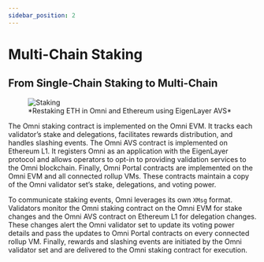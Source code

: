 ```yaml
---
sidebar_position: 2
---
```


# Multi-Chain Staking

## From Single-Chain Staking to Multi-Chain

<figure>
  <img src="/img/staking.png" alt="Staking" />
  <figcaption>*Restaking ETH in Omni and Ethereum using EigenLayer AVS*</figcaption>
</figure>

The Omni staking contract is implemented on the Omni EVM. It tracks each validator’s stake and delegations, facilitates rewards distribution, and handles slashing events. The Omni AVS contract is implemented on Ethereum L1. It registers Omni as an application with the EigenLayer protocol and allows operators to opt-in to providing validation services to the Omni blockchain. Finally, Omni Portal contracts are implemented on the Omni EVM and all connected rollup VMs. These contracts maintain a copy of the Omni validator set’s stake, delegations, and voting power.

To communicate staking events, Omni leverages its own `XMsg` format. Validators monitor the Omni staking contract on the Omni EVM for stake changes and the Omni AVS contract on Ethereum L1 for delegation changes. These changes alert the Omni validator set to update its voting power details and pass the updates to Omni Portal contracts on every connected rollup VM. Finally, rewards and slashing events are initiated by the Omni validator set and are delivered to the Omni staking contract for execution.
